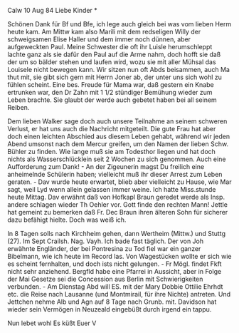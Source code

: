  Calw 10 Aug 84
Liebe Kinder <Marie>*

Schönen Dank für Bf und Bfe, ich lege auch gleich bei was vom lieben Herm heute kam. Am Mittw kam also Marili mit dem redseligen Willy der schweigsamen Elise Haller und dem immer noch dünnen, aber aufgeweckten Paul. Meine Schwester die oft ihr Luisle herumschleppt lachte ganz als sie dafür den Paul auf die Arme nahm, doch hofft sie daß der um so bälder stehen und laufen wird, wozu sie mit aller Mühsal das Louisele nicht bewegen kann. Wir sitzen nun oft Abds beisammen, auch Ma thut mit, sie gibt sich gern mit Herrn Joner ab, der unter uns sich wohl zu fühlen scheint. Eine bes. Freude für Mama war, daß gestern ein Knabe ertrunken war, den Dr Zahn mit 1 1/2 stündiger Bemühung wieder zum Leben brachte. Sie glaubt der werde auch gebetet haben bei all seinem Reiben.

Dem lieben Walker sage doch auch unsere Teilnahme an seinem schweren Verlust, er hat uns auch die Nachricht mitgeteilt. Die gute Frau hat aber doch einen leichten Abschied aus diesem Leben gehabt, während wir jeden Abend umsonst nach dem Mercur greifen, um den Namen der lieben Schw. Bühler zu finden. Wie lange muß sie am Todesthor liegen und hat doch nichts als Wasserschlücklein seit 2 Wochen zu sich genommen. Auch eine Aufforderung zum Dank! - An der Zigeunerin magst Du freilich eine anheimelnde Schülerin haben; vielleicht muß ihr dieser Arrest zum Leben geraten. - Dav wurde heute erwartet, blieb aber vielleicht zu Hause, wie Mar sagt, weil Lyd wenn allein gelassen immer weine. Ich hatte Miss.stunde heute Mittag. Dav erwähnt daß von Hofkapl Braun geredet werde als Insp. andere schlagen wieder Th Oehler vor. Gott finde den rechten Mann! Jettle hat gemeint zu bemerken daß Fr. Dec Braun ihren älteren Sohn für sicherer dazu befähigt hielte. Doch was weiß ich.

In 8 Tagen solls nach Kirchheim gehen, dann Wertheim (Mittw.) und Stuttg (27). Im Sept Crailsh. Nag. Vayh. Ich bade fast täglich. Der von Joh erwähnte Engländer, der bei Pontresina zu Tod fiel war ein ganzer Bibelmann, wie ich heute im Record las. Von Wagestücken wollte er sich wie es scheint fernhalten, und doch ists nicht gelungen. - Fr Mögl. findet Fkft nicht sehr anziehend. Bergfld habe eine Pfarrei in Aussicht, aber in Folge der Mai Gesetze sei die Concession aus Berlin mit Schwierigkeiten verbunden. - Am Dienstag Abd will ES. mit der Mary Dobbie Ottilie Ehrhdt etc. die Reise nach Lausanne (und Montmirail, für ihre Nichte) antreten. Und Jettchen nehme Alb und Agn auf 8 Tage nach Grunb. mit. Davidson hat wieder sein Vermögen in Neuzeald eingebüßt durch irgend ein tappu.

 Nun lebet wohl Es küßt Euer V
